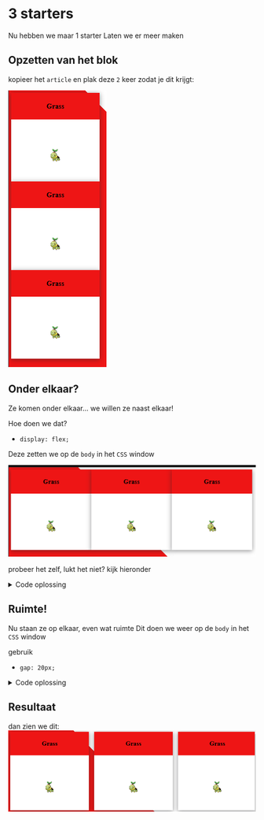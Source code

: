 # 3 starters

Nu hebben we maar 1 starter
Laten we er meer maken

## Opzetten van het blok

kopieer het `article` en plak deze `2` keer zodat je dit krijgt:

![starters1.PNG](img/starters1.PNG)


## Onder elkaar?

Ze komen onder elkaar...
we willen ze naast elkaar!

Hoe doen we dat?
- `display: flex;`

Deze zetten we op de `body` in het `CSS` window


![naast.PNG](img/naast.PNG)

probeer het zelf, lukt het niet? kijk hieronder

<details>
<summary>Code oplossing</summary>

![naastcode.PNG](img/naastcode.PNG)

</details>

## Ruimte!

Nu staan ze op elkaar, even wat ruimte
Dit doen we weer op de `body` in het `CSS` window 

gebruik
- `gap: 20px;`

<details>
<summary>Code oplossing</summary>

![gap.PNG](img/gap.PNG)

</details>

## Resultaat

dan zien we dit:
![gapped.PNG](img/gapped.PNG)
